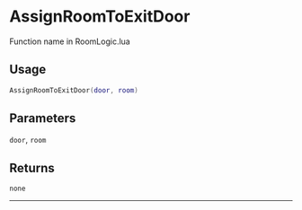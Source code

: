 # AssignRoomToExitDoor
Function name in RoomLogic.lua
## Usage
```lua
AssignRoomToExitDoor(door, room)
```
## Parameters
`door`, `room`
## Returns
`none`

---